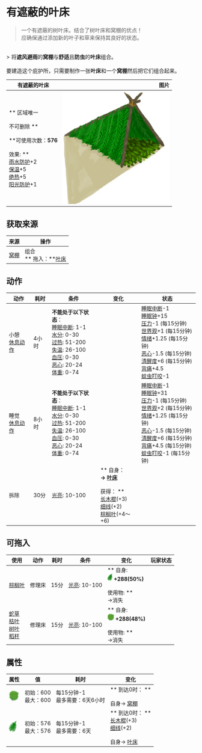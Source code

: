 # 有遮蔽的叶床  
> 一个有遮蔽的树叶床。结合了树叶床和窝棚的优点！<br>应确保通过添加新的叶子和草来保持其良好的状态。  
<br>  
> 将<b>遮风避雨</b>的<b>窝棚</b>与<b>舒适</b>且<b>防虫</b>的<b>叶床</b>组合。<br><br>要建造这个庇护所，只需要制作一张<b>叶床</b>和一个<b>窝棚</b>然后把它们组合起来。  
  
  有遮蔽的叶床  |   图片   
 ----  |  ----:   
 ** 区域唯一 **<br><br>** 不可删除 **<br><br>**可使用次数：**576<br><br>** 效果: **<br>[雨水防护](RainProtection.md)+2<br>[保温](InsulationCold.md)+5<br>[绝热](InsulationHeat.md)+5<br>[阳光防护](SunProtection.md)+1  |  <img decoding="async" src="Sprite/ShelteredLleafBed.png" href="a.md" style="max-width:300px;max-height:300px;">   
  
## 获取来源  
来源  |  操作  
----  |  ----  
[窝棚](Shelter.md)  |  组合<br>** 拖入：**[叶床](LeafBed.md)  
## 动作  
动作  |  耗时  |  条件  |  变化  |  状态  
----  |  ----  |  ----  |  ----  |  ----  
小憩<br>[休息动作](SleepAction.md)  |  4小时  |  **不能处于以下状态**：<br>[睡眠中断](SleepInterrupt.md): 1-1<br>[水分](Hydration.md): 0-30<br>[过热](Hyperthermia.md): 51-200<br>[失温](Hypothermia.md): 26-100<br>[血压](Blood.md): 0-30<br>[恶心](Nausea.md): 20-24<br>[体重](Weight.md): 0-74  |    |  [睡眠中断](SleepInterrupt.md)-1<br>[睡眠钟](SleepClock.md)+15<br>[压力](Stress.md)-1 (每15分钟)<br>[世界观](Structure.md)+1 (每15分钟)<br>[情绪](Morale.md)+1.25 (每15分钟)<br>[恶心](Nausea.md)-1.5 (每15分钟)<br>[清醒度](Wakefulness.md)+6 (每15分钟)<br>[背痛](BackPain.md)+4.5<br>[蚊虫叮咬](BugBites.md)-1  
睡觉<br>[休息动作](SleepAction.md)  |  8小时  |  **不能处于以下状态**：<br>[睡眠中断](SleepInterrupt.md): 1-1<br>[水分](Hydration.md): 0-30<br>[过热](Hyperthermia.md): 51-200<br>[失温](Hypothermia.md): 26-100<br>[血压](Blood.md): 0-30<br>[恶心](Nausea.md): 20-24<br>[体重](Weight.md): 0-74  |    |  [睡眠中断](SleepInterrupt.md)-1<br>[睡眠钟](SleepClock.md)+31<br>[压力](Stress.md)-1 (每15分钟)<br>[世界观](Structure.md)+2 (每15分钟)<br>[情绪](Morale.md)+1.25 (每15分钟)<br>[恶心](Nausea.md)-1.5 (每15分钟)<br>[清醒度](Wakefulness.md)+6 (每15分钟)<br>[背痛](BackPain.md)+4.5 (每15分钟)<br>[蚊虫叮咬](BugBites.md)-1 (每15分钟)  
拆除<br>  |  30分  |  [光亮](Light.md): 10-100  |  ** 自身：**<br>→ [叶床](LeafBed.md)<br><br>** 获得： **<br>  [长木棍](StickLong.md)(+3)<br>  [细线](CordFiber.md)(+2)<br>  [棕榈叶](PalmFronds.md)(+4～+6)<br>  |    
## 可拖入  
使用  |  动作  |  耗时  |  条件  |  变化  |  玩家状态  
----  |  ----  |  ----  |  ----  |  ----  |  ----  
[棕榈叶](PalmFronds.md)  |  修理床<br>  |  15分  |  [光亮](Light.md): 10-100  |  ** 自身: **<br><img decoding="async" src="Sprite/PalmTreeLeaves.png" href="a.md" style="max-width:20px;max-height:20px;">  +288(50%)<br><br>** 使用物: **<br>→消失  |    
[蛇草](SnakeGrass.md)<br>[枯叶](LeavesDry.md)<br>[树叶](LeavesFresh.md)<br>[稻杆](RiceStraw.md)  |  修理床<br>  |  15分  |  [光亮](Light.md): 10-100  |  ** 自身: **<br><img decoding="async" src="Sprite/SnakeGrass.png" href="a.md" style="max-width:20px;max-height:20px;">  +288(48%)<br><br>** 使用物: **<br>→消失  |    
## 属性   
属性  |  值  |  耗时  |  变化  
----  |  ----  |  ----  |  ----  
<img decoding="async" src="Sprite/SnakeGrass.png" href="a.md" style="max-width:30px;max-height:30px;">  |  初始：600<br>最大：600  |  每15分钟-1<br>最多需要：6天6小时  |  ** 到达0时： **<br><br>自身→ [窝棚](Shelter.md)  
<img decoding="async" src="Sprite/PalmTreeLeaves.png" href="a.md" style="max-width:30px;max-height:30px;">  |  初始：576<br>最大：576  |  每15分钟-1<br>最多需要：6天  |  ** 到达0时： **<br>  [长木棍](StickLong.md)(+3)<br>  [细线](CordFiber.md)(+2)<br><br>自身→ [叶床](LeafBed.md)  


<script>document.title="有遮蔽的叶床 - 卡牌生存百科 Card Survival Wiki";</script>